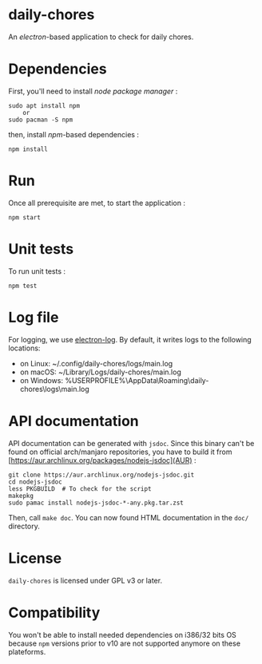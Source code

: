 # daily-chores

An *electron*-based application to check for daily chores.

# Dependencies

First, you'll need to install *node package manager* :

	sudo apt install npm
		or 
	sudo pacman -S npm

then, install *npm*-based dependencies :

	npm install

# Run

Once all prerequisite are met, to start the application :

	npm start

# Unit tests

To run unit tests :

	npm test

# Log file

For logging, we use [electron-log](https://www.npmjs.com/package/electron-log).
By default, it writes logs to the following locations:

* on Linux: ~/.config/daily-chores/logs/main.log
* on macOS: ~/Library/Logs/daily-chores/main.log
* on Windows: %USERPROFILE%\AppData\Roaming\daily-chores\logs\main.log

# API documentation

API documentation can be generated with `jsdoc`. Since this binary can't be
found on official arch/manjaro repositories, you have to build it from 
[https://aur.archlinux.org/packages/nodejs-jsdoc](AUR) :

	git clone https://aur.archlinux.org/nodejs-jsdoc.git
	cd nodejs-jsdoc
	less PKGBUILD  # To check for the script
	makepkg
	sudo pamac install nodejs-jsdoc-*-any.pkg.tar.zst

Then, call `make doc`. You can now found HTML documentation in the `doc/`
directory.

# License

`daily-chores` is licensed under GPL v3 or later.

# Compatibility

You won't be able to install needed dependencies on i386/32 bits OS because
`npm` versions prior to v10 are not supported anymore on these plateforms.

